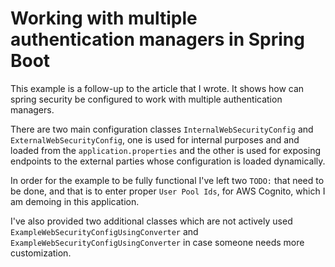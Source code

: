 # Working with multiple authentication managers in Spring Boot

This example is a follow-up to the article that I wrote. It shows how can spring security be configured to work with multiple authentication managers.

There are two main configuration classes ``InternalWebSecurityConfig`` and ``ExternalWebSecurityConfig``, one is used for internal purposes and and loaded from the ``application.properties`` and the other is used for exposing endpoints to the external parties whose configuration is loaded dynamically.

In order for the example to be fully functional I've left two ``TODO:`` that need to be done, and that is to enter proper ``User Pool Ids``, for AWS Cognito, which I am demoing in this application.

I've also provided two additional classes which are not actively used ``ExampleWebSecurityConfigUsingConverter`` and ``ExampleWebSecurityConfigUsingConverter`` in case someone needs more customization.

